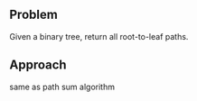 ## Problem
Given a binary tree, return all root-to-leaf paths.

## Approach
same as path sum algorithm